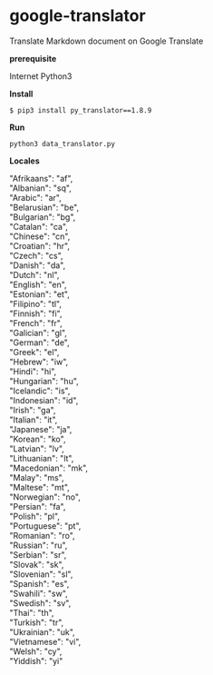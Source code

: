 # google-translator
Translate Markdown document on Google Translate

**prerequisite**

Internet
Python3

**Install**

`$ pip3 install py_translator==1.8.9`

**Run**

`python3 data_translator.py`

**Locales**

"Afrikaans": "af",  
"Albanian": "sq",  
"Arabic": "ar",  
"Belarusian": "be",  
"Bulgarian": "bg",  
"Catalan": "ca",  
"Chinese": "cn",  
"Croatian": "hr",  
"Czech": "cs",  
"Danish": "da",  
"Dutch": "nl",  
"English": "en",  
"Estonian": "et",  
"Filipino": "tl",  
"Finnish": "fi",  
"French": "fr",  
"Galician": "gl",  
"German": "de",  
"Greek": "el",  
"Hebrew": "iw",  
"Hindi": "hi",  
"Hungarian": "hu",  
"Icelandic": "is",  
"Indonesian": "id",  
"Irish": "ga",  
"Italian": "it",  
"Japanese": "ja",  
"Korean": "ko",  
"Latvian": "lv",  
"Lithuanian": "lt",  
"Macedonian": "mk",  
"Malay": "ms",  
"Maltese": "mt",  
"Norwegian": "no",  
"Persian": "fa",  
"Polish": "pl",  
"Portuguese": "pt",  
"Romanian": "ro",  
"Russian": "ru",  
"Serbian": "sr",  
"Slovak": "sk",  
"Slovenian": "sl",  
"Spanish": "es",  
"Swahili": "sw",  
"Swedish": "sv",  
"Thai": "th",  
"Turkish": "tr",  
"Ukrainian": "uk",  
"Vietnamese": "vi",  
"Welsh": "cy",  
"Yiddish": "yi"  
